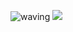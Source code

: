 ![waving](https://capsule-render.vercel.app/api?type=waving&height=200&text=Nalgle&fontAlign=80&fontAlignY=40&color=gradient)
<img src="https://img.shields.io/badge/white?style=flat-square&logo=VisualStudioCode&logoColor=#007ACC"/>
